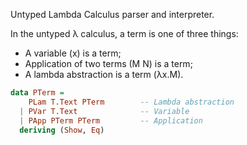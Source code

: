 
Untyped Lambda Calculus parser and interpreter.

In the untyped λ calculus, a term is one of three things:

* A variable (x) is a term;
* Application of two terms (M N) is a term;
* A lambda abstraction is a term (λx.M).

```haskell
data PTerm =
    PLam T.Text PTerm        -- Lambda abstraction
  | PVar T.Text              -- Variable
  | PApp PTerm PTerm         -- Application
  deriving (Show, Eq)
```
